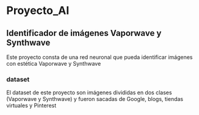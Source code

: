 # Proyecto_AI

## Identificador de imágenes Vaporwave y Synthwave

Este proyecto consta de una red neuronal que pueda identificar imágenes con estética Vaporwave y Synthwave


### dataset

El dataset de este proyecto son imágenes divididas en dos clases (Vaporwave y Synthwave) y fueron sacadas de Google, blogs, tiendas virtuales y Pinterest

